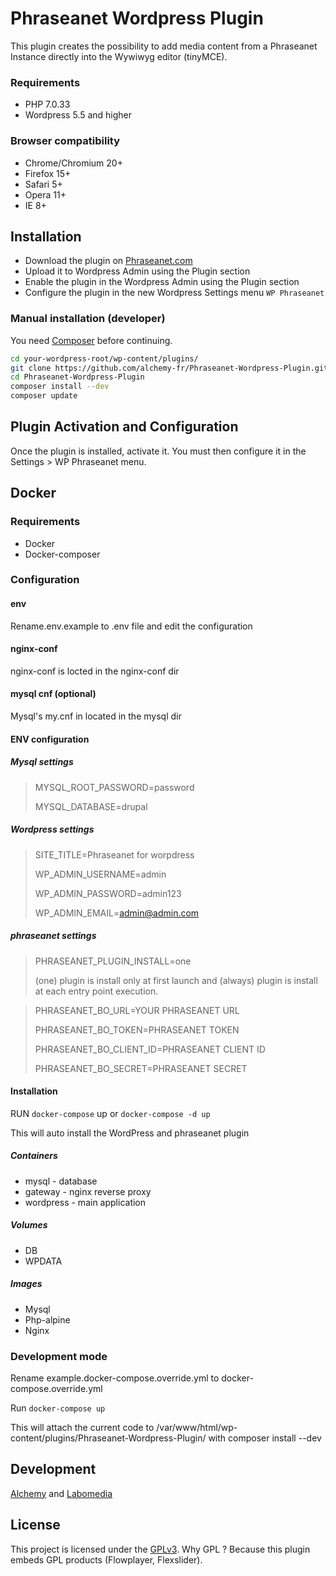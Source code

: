 # Phraseanet Wordpress Plugin

This plugin creates the possibility to add media content from a Phraseanet Instance directly into the Wywiwyg editor (tinyMCE).

### Requirements
* PHP 7.0.33
* Wordpress 5.5 and higher

### Browser compatibility
* Chrome/Chromium 20+
* Firefox 15+
* Safari 5+
* Opera 11+
* IE 8+

## Installation

 - Download the plugin on [Phraseanet.com](https://www.phraseanet.com/download/)
 - Upload it to Wordpress Admin using the Plugin section
 - Enable the plugin in the Wordpress Admin using the Plugin section
 - Configure the plugin in the new Wordpress Settings menu `WP Phraseanet`

### Manual installation (developer)

You need [Composer](http://getcomposer.org/) before continuing.

```bash
cd your-wordpress-root/wp-content/plugins/
git clone https://github.com/alchemy-fr/Phraseanet-Wordpress-Plugin.git
cd Phraseanet-Wordpress-Plugin
composer install --dev
composer update
```
	
## Plugin Activation and Configuration
Once the plugin is installed, activate it. You must then configure it in the Settings > WP Phraseanet menu.


## Docker


### Requirements

* Docker
* Docker-composer

### Configuration

#### env

Rename.env.example to .env file and edit the configuration


#### nginx-conf

nginx-conf is locted in the nginx-conf dir

#### mysql cnf (optional)

Mysql's my.cnf in located in the mysql dir

#### ENV configuration

##### Mysql settings

> MYSQL_ROOT_PASSWORD=password
> 
> MYSQL_DATABASE=drupal


##### Wordpress settings


> SITE_TITLE=Phraseanet for worpdress
> 
> WP_ADMIN_USERNAME=admin
> 
> WP_ADMIN_PASSWORD=admin123
> 
> WP_ADMIN_EMAIL=admin@admin.com


##### phraseanet settings

> PHRASEANET_PLUGIN_INSTALL=one
> 
>  (one) plugin is install only at first launch and (always) plugin is install at each entry point execution.

> 
> PHRASEANET_BO_URL=YOUR PHRASEANET URL
> 
> PHRASEANET_BO_TOKEN=PHRASEANET TOKEN
> 
> PHRASEANET_BO_CLIENT_ID=PHRASEANET CLIENT ID
> 	
> PHRASEANET_BO_SECRET=PHRASEANET SECRET


#### Installation

RUN `docker-compose` up or `docker-compose -d up`

This will auto install the WordPress and phraseanet plugin



##### Containers

* mysql - database
* gateway - nginx reverse proxy
* wordpress - main application

##### Volumes

* DB
* WPDATA

##### Images

* Mysql 
* Php-alpine 
* Nginx




### Development mode

Rename example.docker-compose.override.yml to docker-compose.override.yml

Run `docker-compose up `

This will attach the current code to /var/www/html/wp-content/plugins/Phraseanet-Wordpress-Plugin/ with composer install --dev





## Development
[Alchemy](http://www.alchemy.fr/) and [Labomedia](http://labomedia.org)


## License
This project is licensed under the [GPLv3](http://www.gnu.org/licenses/gpl-3.0.html).
Why GPL ? Because this plugin embeds GPL products (Flowplayer, Flexslider). 
